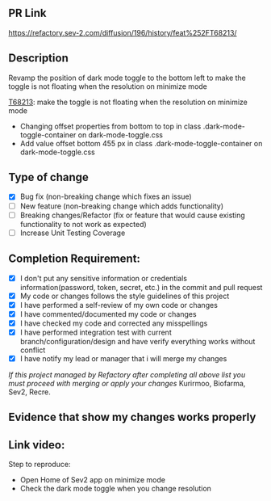 ## PR Link
https://refactory.sev-2.com/diffusion/196/history/feat%252FT68213/

## Description

Revamp the position of dark mode toggle to the bottom left to make the toggle is not floating when the resolution on minimize mode

[T68213](https://refactory.sev-2.com/diffusion/196/browse/feat%252FT68213/): make the toggle is not floating when the resolution on minimize mode  

- Changing offset properties from bottom to top in class .dark-mode-toggle-container on dark-mode-toggle.css 
- Add value offset bottom 455 px in class .dark-mode-toggle-container on dark-mode-toggle.css

## Type of change

- [x] Bug fix (non-breaking change which fixes an issue)
- [ ] New feature (non-breaking change which adds functionality)
- [ ] Breaking changes/Refactor (fix or feature that would cause existing functionality to not work as expected)
- [ ] Increase Unit Testing Coverage

## Completion Requirement:

- [x] I don't put any sensitive information or credentials information(password, token, secret, etc.) in the commit and pull request
- [x] My code or changes follows the style guidelines of this project
- [x] I have performed a self-review of my own code or changes
- [x] I have commented/documented my code or changes
- [x] I have checked my code and corrected any misspellings
- [x] I have performed integration test with current branch/configuration/design and have verify everything works without conflict
- [x] I have notify my lead or manager that i will merge my changes 

*If this project managed by Refactory after completing all above list you must proceed with merging or apply your changes*
Kurirmoo, Biofarma, Sev2, Recre.

## Evidence that show my changes works properly 

Link video:
- 
Step to reproduce:
- Open Home of Sev2 app on minimize mode
- Check the dark mode toggle when you change resolution
